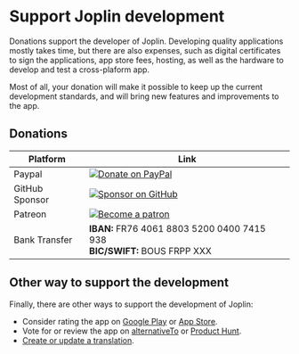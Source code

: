 # Support Joplin development

Donations support the developer of Joplin. Developing quality applications mostly takes time, but there are also expenses, such as digital certificates to sign the applications, app store fees, hosting, as well as the hardware to develop and test a cross-plaform app.

Most of all, your donation will make it possible to keep up the current development standards, and will bring new features and improvements to the app.

## Donations

Platform | Link
--- | ---
Paypal | [![Donate on PayPal](https://joplinapp.org/images/badges/Donate-PayPal-green.svg)](https://www.paypal.com/cgi-bin/webscr?cmd=_donations&business=E8JMYD2LQ8MMA&lc=GB&item_name=Joplin+Development&currency_code=EUR&bn=PP%2dDonationsBF%3abtn_donateCC_LG%2egif%3aNonHosted) | 
GitHub Sponsor | [![Sponsor on GitHub](https://joplinapp.org/images/badges/GitHub-Badge.svg)](https://github.com/sponsors/laurent22/)
Patreon | [![Become a patron](https://joplinapp.org/images/badges/Patreon-Badge.svg)](https://www.patreon.com/joplin)
Bank Transfer | **IBAN:** FR76 4061 8803 5200 0400 7415 938<br>**BIC/SWIFT:** BOUS FRPP XXX

## Other way to support the development

Finally, there are other ways to support the development of Joplin:

- Consider rating the app on [Google Play](https://play.google.com/store/apps/details?id=net.cozic.joplin&utm_source=GitHub&utm_campaign=README&pcampaignid=MKT-Other-global-all-co-prtnr-py-PartBadge-Mar2515-1) or [App Store](https://itunes.apple.com/us/app/joplin/id1315599797).
- Vote for or review the app on [alternativeTo](https://alternativeto.net/software/joplin/about/) or [Product Hunt](https://www.producthunt.com/posts/joplin).
- [Create or update a translation](https://joplinapp.org/#localisation).
